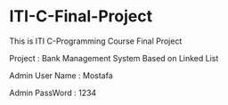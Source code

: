 # ITI-C-Final-Project

This is ITI C-Programming Course Final Project  

Project : Bank Management System Based on Linked List

Admin User Name : Mostafa

Admin PassWord : 1234 
